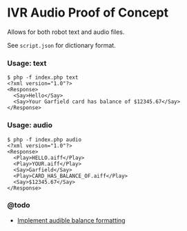 # IVR Audio Proof of Concept

Allows for both robot text and audio files.

See `script.json` for dictionary format.

### Usage: text

    $ php -f index.php text
    <?xml version="1.0"?>
    <Response>
      <Say>Hello</Say>
      <Say>Your Garfield card has balance of $12345.67</Say>
    </Response>

### Usage: audio

    $ php -f index.php audio
    <?xml version="1.0"?>
    <Response>
      <Play>HELLO.aiff</Play>
      <Play>YOUR.aiff</Play>
      <Say>Garfield</Say>
      <Play>CARD_HAS_BALANCE_OF.aiff</Play>
      <Say>$12345.67</Say>
    </Response>

### @todo

* [Implement audible balance formatting](https://cardtest.atlassian.net/browse/EN-1613)
